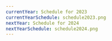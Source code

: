 ```yaml
---
currentYear: Schedule for 2023
currentYearSchedule: schedule2023.png
nextYear: Schedule for 2024
nextYearSchedule: schedule2024.png
---
```

